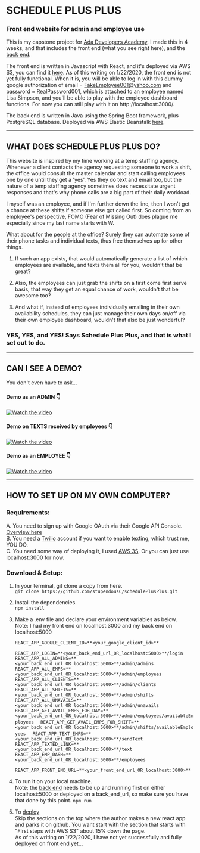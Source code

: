 # SCHEDULE PLUS PLUS
### Front end website for admin and employee use

This is my capstone project for <a href="https://adadevelopersacademy.org">Ada Developers Academy</a>.  I made this in 4 weeks, and that includes the front end (what you see right here), and the [back end](https://github.com/stupendousC/schedule).  

The front end is written in Javascript with React, and it's deployed via AWS S3, you can find it [here](http://schedplusplus.s3-website-us-west-2.amazonaws.com/).  As of this writing on 1/22/2020, the front end is not yet fully functional.  When it is, you will be able to log in with this dummy google authorization of email = FakeEmployee001@yahoo.com and password = RealPassword001, which is attached to an employee named Lisa Simpson, and you'll be able to play with the employee dashboard functions.  For now you can still play with it on http://localhost:3000/.

The back end is written in Java using the Spring Boot framework, plus PostgreSQL database.  Deployed via AWS Elastic Beanstalk [here](http://schedplusplusbackend.us-west-2.elasticbeanstalk.com/).

***

## WHAT DOES SCHEDULE PLUS PLUS DO?

This website is inspired by my time working at a temp staffing agency.  Whenever a client contacts the agency requesting someone to work a shift, the office would consult the master calendar and start calling employees one by one until they get a 'yes'.  Yes they do text and email too, but the nature of a temp staffing agency sometimes does necessitate urgent responses and that's why phone calls are a big part of their daily workload.

I myself was an employee, and if I'm further down the line, then I won't get a chance at these shifts if someone else got called first.  So coming from an employee's perspective, FOMO (Fear of Missing Out) does plague me especially since my last name starts with W.

What about for the people at the office?  Surely they can automate some of their phone tasks and individual texts, thus free themselves up for other things.  

1. If such an app exists, that would automatically generate a list of which employees are available, and texts them all for you, wouldn't that be great?  

2. Also, the employees can just grab the shifts on a first come first serve basis, that way they get an equal chance of work, wouldn't that be awesome too?  

3. And what if, instead of employees individually emailing in their own availability schedules, they can just manage their own days on/off via their own employee dashboard, wouldn't that also be just wonderful?

### YES, YES, and YES!   Says Schedule Plus Plus, and that is what I set out to do.

***

## CAN I SEE A DEMO?

You don't even have to ask... 
#### Demo as an ADMIN 👇
[![Watch the video](https://img.youtube.com/vi/_9Q1ofPxcDg/hqdefault.jpg)](https://youtu.be/_9Q1ofPxcDg)

#### Demo on TEXTS received by employees 👇
[![Watch the video](https://img.youtube.com/vi/rvT_r7Nze6g/hqdefault.jpg)](https://youtu.be/rvT_r7Nze6g)

#### Demo as an EMPLOYEE 👇
[![Watch the video](https://img.youtube.com/vi/TMOkfiG8SKQ/hqdefault.jpg)](https://youtu.be/TMOkfiG8SKQ)

***

## HOW TO SET UP ON MY OWN COMPUTER?
### Requirements: 
A. You need to sign up with Google OAuth via their Google API Console.  [Overview here](https://developers.google.com/identity/protocols/OAuth2)  
B. You need a [Twilio](https://www.twilio.com/) account if you want to enable texting, which trust me, YOU DO.  
C. You need some way of deploying it, I used [AWS 3S](https://aws.amazon.com/s3/?nc2=h_ql_prod_fs_s3).  Or you can just use localhost:3000 for now.

### Download & Setup:
1. In your terminal, git clone a copy from here.  
    `git clone https://github.com/stupendousC/schedulePlusPlus.git`

2. Install the dependencies.  
    `npm install`

3. Make a .env file and declare your environment variables as below.  
  Note: I had my front end on localhost:3000 and my back end on localhost:5000  

    `REACT_APP_GOOGLE_CLIENT_ID=**<your_google_client_id>**  `

    `REACT_APP_LOGIN=**<your_back_end_url_OR_localhost:5000>**/login  `
    `REACT_APP_ALL_ADMINS=**<your_back_end_url_OR_localhost:5000>**/admin/admins  `
    `REACT_APP_ALL_EMPS=**<your_back_end_url_OR_localhost:5000>**/admin/employees  `
    `REACT_APP_ALL_CLIENTS=**<your_back_end_url_OR_localhost:5000>**/admin/clients  `
    `REACT_APP_ALL_SHIFTS=**<your_back_end_url_OR_localhost:5000>**/admin/shifts  `
    `REACT_APP_ALL_UNAVAILS=**<your_back_end_url_OR_localhost:5000>**/admin/unavails  `
    `REACT_APP_GET_AVAIL_EMPS_FOR_DAY=**<your_back_end_url_OR_localhost:5000>**/admin/employees/availableEmployees  `
    `REACT_APP_GET_AVAIL_EMPS_FOR_SHIFT=**<your_back_end_url_OR_localhost:5000>**/admin/shifts/availableEmployees  ` 
    `REACT_APP_TEXT_EMPS=**<your_back_end_url_OR_localhost:5000>**/sendText  `
    `REACT_APP_TEXTED_LINK=**<your_back_end_url_OR_localhost:5000>**/text  `
    `REACT_APP_EMP_DASH=**<your_back_end_url_OR_localhost:5000>**/employees  `

    `REACT_APP_FRONT_END_URL=**<your_front_end_url_OR_localhost:3000>**  `
  
4. To run it on your local machine.  
  Note: the [back end](https://github.com/stupendousC/schedule) needs to be up and running first on either localhost:5000 or deployed on a back_end_url, so make sure you have that done by this point.
    `npm run`

5. To [deploy](https://medium.com/dailyjs/a-guide-to-deploying-your-react-app-with-aws-s3-including-https-a-custom-domain-a-cdn-and-58245251f081)  
  Skip the sections on the top where the author makes a new react app and parks it on github.  You want start with the section that starts with "First steps with AWS S3" about 15% down the page.   
  As of this writing on 1/22/2020, I have not yet successfully and fully deployed on front end yet...
